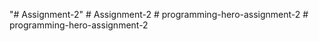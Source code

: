 "# Assignment-2" 
#   A s s i g n m e n t - 2  
 #   p r o g r a m m i n g - h e r o - a s s i g n m e n t - 2  
 #   p r o g r a m m i n g - h e r o - a s s i g n m e n t - 2  
 